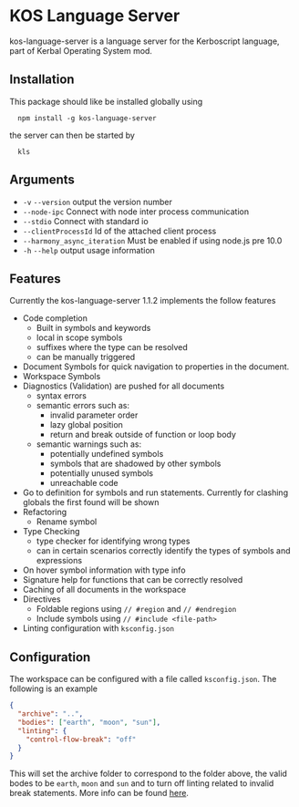 # KOS Language Server

kos-language-server is a language server for the Kerboscript language, part of Kerbal Operating System mod.

## Installation
This package should like be installed globally using 

      npm install -g kos-language-server

the server can then be started by

      kls

## Arguments

- `-v` `--version`            output the version number
- `--node-ipc`                Connect with node inter process communication
- `--stdio`                   Connect with standard io
- `--clientProcessId`         Id of the attached client process
- `--harmony_async_iteration` Must be enabled if using node.js pre 10.0
- `-h` `--help`               output usage information


## Features
Currently the kos-language-server 1.1.2 implements the follow features
- Code completion
    - Built in symbols and keywords
    - local in scope symbols
    - suffixes where the type can be resolved
    - can be manually triggered
- Document Symbols for quick navigation to properties in the document.
- Workspace Symbols 
- Diagnostics (Validation) are pushed for all documents
  - syntax errors
  - semantic errors such as:
    - invalid parameter order
    - lazy global position
    - return and break outside of function or loop body
  - semantic warnings such as:
    - potentially undefined symbols
    - symbols that are shadowed by other symbols
    - potentially unused symbols
    - unreachable code
- Go to definition for symbols and run statements. Currently for clashing globals the first found will be shown
- Refactoring
  - Rename symbol
- Type Checking
  - type checker for identifying wrong types
  - can in certain scenarios correctly identify the types of symbols and expressions
- On hover symbol information with type info
- Signature help for functions that can be correctly resolved
- Caching of all documents in the workspace
- Directives
  - Foldable regions using `// #region` and `// #endregion`
  - Include symbols using `// #include <file-path>`
- Linting configuration with `ksconfig.json`

## Configuration
The workspace can be configured with a file called `ksconfig.json`. The following is an example

```json
{
  "archive": "..",
  "bodies": ["earth", "moon", "sun"],
  "linting": {
    "control-flow-break": "off"
  }
}
```

This will set the archive folder to correspond to the folder above, the valid bodes to be `earth`, `moon` and `sun` and to turn off linting related to invalid break statements. More info can be found [here](https://github.com/jonnyboyC/kos-language-server/tree/master/server/ksconfig.md).